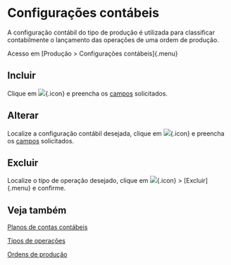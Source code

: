 # Configurações contábeis

A configuração contábil do tipo de produção é utilizada para classificar contabilmente o lançamento das operações de uma ordem de produção.

Acesso em [Produção > Configurações contábeis]{.menu}

## Incluir

Clique em ![](https://static.zenerp.app.br/icons/action-create.svg){.icon} e preencha os [campos](operationTypeAccount-edit) solicitados.

## Alterar

Localize a configuração contábil desejada, clique em ![](https://static.zenerp.app.br/icons/action-update.svg){.icon} e preencha os [campos](operationTypeAccount-edit) solicitados.

## Excluir

Localize o tipo de operação desejado, clique em ![](https://static.zenerp.app.br/icons/action-more-tr.svg){.icon} > [Excluir]{.menu} e confirme.

## Veja também

[Planos de contas contábeis](/accounting/accountChart)

[Tipos de operações](operationType)

[Ordens de produção](productionOrder)